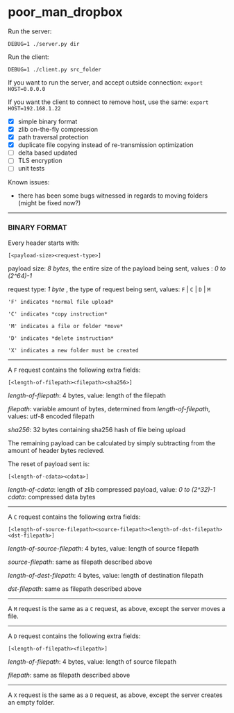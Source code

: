 # poor_man_dropbox

Run the server:

`DEBUG=1 ./server.py dir`

Run the client:

`DEBUG=1 ./client.py src_folder`

If you want to run the server, and accept outside connection: `export HOST=0.0.0.0`

If you want the client to connect to remove host, use the same: `export HOST=192.168.1.22`

- [x] simple binary format
- [x] zlib on-the-fly compression
- [x] path traversal protection
- [x] duplicate file copying instead of re-transmission optimization
- [ ] delta based updated
- [ ] TLS encryption
- [ ] unit tests

Known issues:

- there has been some bugs witnessed in regards to moving folders (might be fixed now?)

---

### BINARY FORMAT

Every header starts with:

    [<payload-size><request-type>]

payload size: *8 bytes*, the entire size of the payload being sent, values : *0 to (2^64)-1*

request type: *1 byte* , the type of request being sent, values: `F` | `C` | `D` | `M`

    'F' indicates *normal file upload*

    'C' indicates *copy instruction*
    
    'M' indicates a file or folder *move*
    
    'D' indicates *delete instruction*

    'X' indicates a new folder must be created

---

A `F` request contains the following extra fields:
    
    [<length-of-filepath><filepath><sha256>]

*length-of-filepath*: 4 bytes, value: length of the filepath

*filepath*: variable amount of bytes, determined from *length-of-filepath*, values: utf-8 encoded filepath

*sha256*: 32 bytes containing sha256 hash of file being upload


The remaining payload can be calculated by simply subtracting <payload-size> from the amount of header bytes recieved.

The reset of payload sent is:

    [<length-of-cdata><cdata>]

*length-of-cdata*: length of zlib compressed payload, value: *0 to (2^32)-1*
*cdata*:           compressed data bytes

--- 

A `C` request contains the following extra fields:
    
    [<length-of-source-filepath><source-filepath><length-of-dst-filepath><dst-filepath>]

*length-of-source-filepath*: 4 bytes, value: length of source filepath

*source-filepath*: same as filepath described above 

*length-of-dest-filepath*: 4 bytes, value: length of destination filepath

*dst-filepath*: same as filepath described above 

--- 

A `M` request is the same as a `C` request, as above, except the server moves a file. 

---

A `D` request contains the following extra fields:
    
    [<length-of-filepath><filepath>]

*length-of-filepath*: 4 bytes, value: length of source filepath

*filepath*: same as filepath described above 

---

A `X` request is the same as a `D` request, as above, except the server creates an empty folder. 


